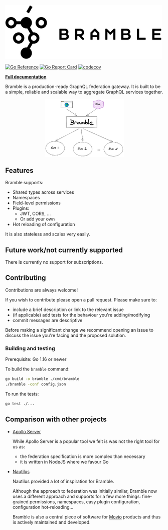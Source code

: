 <img src="docs/bramble-header.svg" alt="Bramble" width="500px"/>

[![Go Reference](https://pkg.go.dev/badge/github.com/movio/bramble.svg)](https://pkg.go.dev/github.com/movio/bramble)
[![Go Report Card](https://goreportcard.com/badge/github.com/movio/bramble)](https://goreportcard.com/report/github.com/movio/bramble)
[![codecov](https://codecov.io/gh/movio/bramble/branch/main/graph/badge.svg)](https://codecov.io/gh/movio/bramble)

[**Full documentation**](https://movio.github.io/bramble)

Bramble is a production-ready GraphQL federation gateway.
It is built to be a simple, reliable and scalable way to aggregate GraphQL services together.

<img src="docs/overview.png" alt="overview" style="display: block; margin: auto;" width="50%"/>

## Features

Bramble supports:

- Shared types across services
- Namespaces
- Field-level permissions
- Plugins:
  - JWT, CORS, ...
  - Or add your own
- Hot reloading of configuration

It is also stateless and scales very easily.

## Future work/not currently supported

There is currently no support for subscriptions.

## Contributing

Contributions are always welcome!

If you wish to contribute please open a pull request. Please make sure to:

- include a brief description or link to the relevant issue
- (if applicable) add tests for the behaviour you're adding/modifying
- commit messages are descriptive

Before making a significant change we recommend opening an issue to discuss
the issue you're facing and the proposed solution.

### Building and testing

Prerequisite: Go 1.16 or newer

To build the `bramble` command:

```bash
go build -o bramble ./cmd/bramble
./bramble -conf config.json
```

To run the tests:

```bash
go test ./...
```

## Comparison with other projects

- [Apollo Server](https://www.apollographql.com/)

  While Apollo Server is a popular tool we felt is was not the right tool for us as:

  - the federation specification is more complex than necessary
  - it is written in NodeJS where we favour Go

- [Nautilus](https://github.com/nautilus/gateway)

  Nautilus provided a lot of inspiration for Bramble.

  Although the approach to federation was initially similar, Bramble now uses
  a different approach and supports for a few more things:
  fine-grained permissions, namespaces, easy plugin configuration,
  configuration hot-reloading...

  Bramble is also a central piece of software for [Movio](https://movio.co)
  products and thus is actively maintained and developed.
